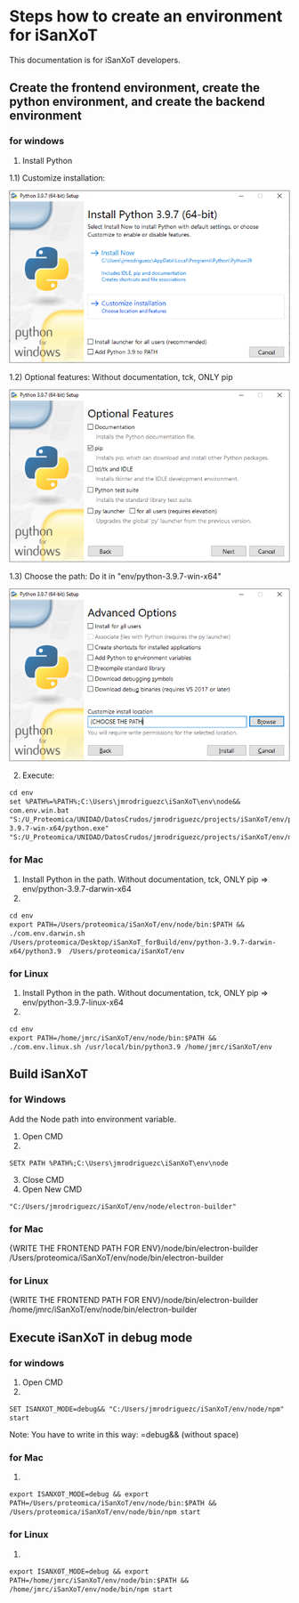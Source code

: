 # Steps how to create an environment for iSanXoT

This documentation is for iSanXoT developers.



## Create the frontend environment, create the python environment, and create the backend environment
### for windows


1) Install Python

  1.1) Customize installation:

![Customize installation](../docs/env/images/python_installation_1.png "Customize installation")
    
  1.2) Optional features:
  Without documentation, tck, ONLY pip

![Optional features](../docs/env/images/python_installation_2.png "Optional features")

  1.3) Choose the path:
  Do it in "env/python-3.9.7-win-x64"

![Choose the path](../docs/env/images/python_installation_3.png "Choose the path")

2) Execute:
```
cd env
set %PATH%=%PATH%;C:\Users\jmrodriguezc\iSanXoT\env\node&& com.env.win.bat "S:/U_Proteomica/UNIDAD/DatosCrudos/jmrodriguezc/projects/iSanXoT/env/python-3.9.7-win-x64/python.exe" "S:/U_Proteomica/UNIDAD/DatosCrudos/jmrodriguezc/projects/iSanXoT/env/node" 
```

### for Mac

1) Install Python in the path. Without documentation, tck, ONLY pip => env/python-3.9.7-darwin-x64
2)
```
cd env
export PATH=/Users/proteomica/iSanXoT/env/node/bin:$PATH && ./com.env.darwin.sh /Users/proteomica/Desktop/iSanXoT_forBuild/env/python-3.9.7-darwin-x64/python3.9  /Users/proteomica/iSanXoT/env
```

### for Linux

1) Install Python in the path. Without documentation, tck, ONLY pip => env/python-3.9.7-linux-x64
2)
```
cd env
export PATH=/home/jmrc/iSanXoT/env/node/bin:$PATH && ./com.env.linux.sh /usr/local/bin/python3.9 /home/jmrc/iSanXoT/env
```

## Build iSanXoT

### for Windows

Add the Node path into environment variable.
1) Open CMD
2)
```
SETX PATH %PATH%;C:\Users\jmrodriguezc\iSanXoT\env\node
```
3) Close CMD
4) Open New CMD
```
"C:/Users/jmrodriguezc/iSanXoT/env/node/electron-builder"
```

### for Mac
{WRITE THE FRONTEND PATH FOR ENV}/node/bin/electron-builder
/Users/proteomica/iSanXoT/env/node/bin/electron-builder

### for Linux
{WRITE THE FRONTEND PATH FOR ENV}/node/bin/electron-builder
/home/jmrc/iSanXoT/env/node/bin/electron-builder


## Execute iSanXoT in debug mode

### for windows
1) Open CMD
2)
```
SET ISANXOT_MODE=debug&& "C:/Users/jmrodriguezc/iSanXoT/env/node/npm" start
```
Note: You have to write in this way:
=debug&& (without space)

### for Mac
1)
```
export ISANXOT_MODE=debug && export PATH=/Users/proteomica/iSanXoT/env/node/bin:$PATH && /Users/proteomica/iSanXoT/env/node/bin/npm start 
```

### for Linux
1)
```
export ISANXOT_MODE=debug && export PATH=/home/jmrc/iSanXoT/env/node/bin:$PATH && /home/jmrc/iSanXoT/env/node/bin/npm start
```


